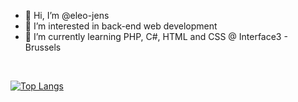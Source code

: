 - 👋 Hi, I’m @eleo-jens
- 👀 I’m interested in back-end web development
- 🌱 I’m currently learning PHP, C#, HTML and CSS @ Interface3 - Brussels
<br>

[![Top Langs](https://github-readme-stats.vercel.app/api/top-langs/?username=eleo-jens&layout=compact&theme=merko)](https://github.com/anuraghazra/github-readme-stats)

<!--- 📫 How to reach me ...

eleo-jens/eleo-jens is a ✨ special ✨ repository because its `README.md` (this file) appears on your GitHub profile.
You can click the Preview link to take a look at your changes.
--->
